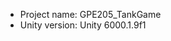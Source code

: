 <!-- UNITY CODE ASSIST INSTRUCTIONS START -->
- Project name: GPE205_TankGame
- Unity version: Unity 6000.1.9f1
<!-- UNITY CODE ASSIST INSTRUCTIONS END -->